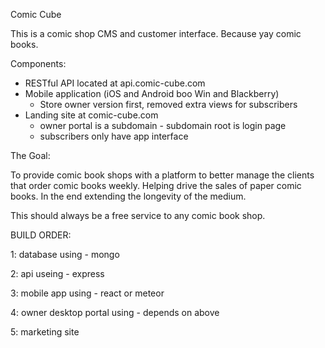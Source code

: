 Comic Cube

This is a comic shop CMS and customer interface. Because yay comic books.

Components:
* RESTful API located at api.comic-cube.com
* Mobile application (iOS and Android boo Win and Blackberry)
    - Store owner version first, removed extra views for subscribers
* Landing site at comic-cube.com
    - owner portal is a subdomain - subdomain root is login page
    - subscribers only have app interface

The Goal:

To provide comic book shops with a platform to better manage the clients that order comic books weekly.
Helping drive the sales of paper comic books.
In the end extending the longevity of the medium.

This should always be a free service to any comic book shop.



BUILD ORDER:

1: database
using - mongo

2: api
useing - express

3: mobile app
using - react or meteor

4: owner desktop portal
using - depends on above

5: marketing site




